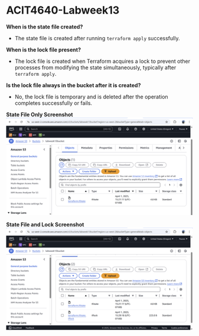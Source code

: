 # ACIT4640-Labweek13

**When is the state file created?**  
- The state file is created after running `terraform apply` successfully.

**When is the lock file present?**  
- The lock file is created when Terraform acquires a lock to prevent other processes from modifying the state simultaneously, typically after `terraform apply`.

**Is the lock file always in the bucket after it is created?**  
- No, the lock file is temporary and is deleted after the operation completes successfully or fails.

**State File Only Screenshot**
![State File S3](S3_bucket_statefile.png)

**State File and Lock Screenshot**
![State File and Lock S3](lock_and_state.png)
